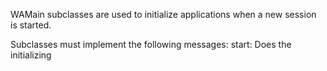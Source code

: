 WAMain subclasses are used to initialize applications when a new session is started.

Subclasses must implement the following messages:
	start:
		Does the initializing 
